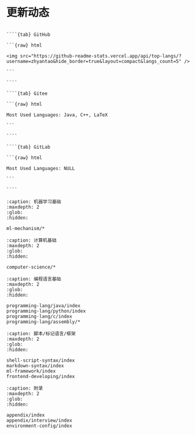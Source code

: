 # 更新动态

``````{tabs}

````{tab} GitHub

```{raw} html

<img src="https://github-readme-stats.vercel.app/api/top-langs/?username=zhyantao&hide_border=true&layout=compact&langs_count=5" />

```

````

````{tab} Gitee

```{raw} html

Most Used Languages: Java, C++, LaTeX

```

````

````{tab} GitLab

```{raw} html

Most Used Languages: NULL

```

````

``````

```{toctree}
:caption: 机器学习基础
:maxdepth: 2
:glob:
:hidden:

ml-mechanism/*
```

```{toctree}
:caption: 计算机基础
:maxdepth: 2
:glob:
:hidden:

computer-science/*
```

```{toctree}
:caption: 编程语言基础
:maxdepth: 2
:glob:
:hidden:

programming-lang/java/index
programming-lang/python/index
programming-lang/c/index
programming-lang/assembly/*
```

```{toctree}
:caption: 脚本/标记语言/框架
:maxdepth: 2
:glob:
:hidden:

shell-script-syntax/index
markdown-syntax/index
ml-framework/index
frontend-developing/index
```

```{toctree}
:caption: 附录
:maxdepth: 2
:glob:
:hidden:

appendix/index
appendix/interview/index
environment-config/index
```
